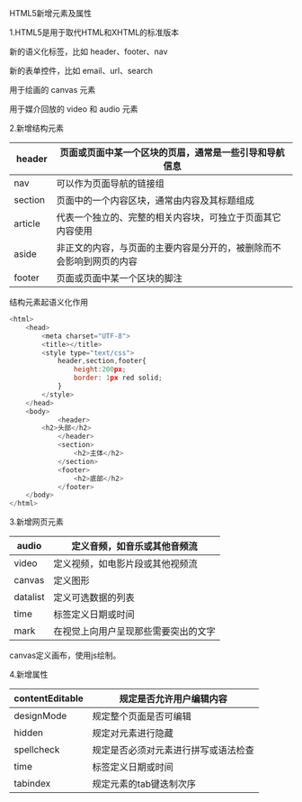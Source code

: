 HTML5新增元素及属性

1.HTML5是用于取代HTML和XHTML的标准版本

新的语义化标签，比如 header、footer、nav

新的表单控件，比如 email、url、search

用于绘画的 canvas 元素

用于媒介回放的 video 和 audio 元素

2.新增结构元素

|  header | 页面或页面中某一个区块的页眉，通常是一些引导和导航信息 |
| - | - |
| nav  | 可以作为页面导航的链接组 |
| section | 页面中的一个内容区块，通常由内容及其标题组成 |
| article | 代表一个独立的、完整的相关内容块，可独立于页面其它内容使用 |
| aside | 非正文的内容，与页面的主要内容是分开的，被删除而不会影响到网页的内容 |
| footer | 页面或页面中某一个区块的脚注 |


结构元素起语义化作用

```javascript
<html>
	<head>
		<meta charset="UTF-8">
		<title></title>
		<style type="text/css">
			header,section,footer{
				height:200px;
				border: 1px red solid;
			}
		</style>
	</head>
	<body>
			<header>
        <h2>头部</h2>
			</header>
			<section>
				<h2>主体</h2>
			</section>
			<footer>
				<h2>底部</h2>
			</footer>
	</body>
</html>
```

3.新增网页元素

| audio | 定义音频，如音乐或其他音频流 |
| - | - |
| video | 定义视频，如电影片段或其他视频流 |
| canvas | 定义图形 |
| datalist | 定义可选数据的列表 |
| time | 标签定义日期或时间 |
| mark | 在视觉上向用户呈现那些需要突出的文字 |


canvas定义画布，使用js绘制。

4.新增属性

| contentEditable | 规定是否允许用户编辑内容 |
| - | - |
| designMode | 规定整个页面是否可编辑 |
| hidden | 规定对元素进行隐藏 |
| spellcheck | 规定是否必须对元素进行拼写或语法检查 |
| time | 标签定义日期或时间 |
| tabindex | 规定元素的tab键迭制次序 |




